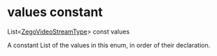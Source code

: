 


# values constant







List&lt;[ZegoVideoStreamType](../../zego_uikit_prebuilt_live_audio_room/ZegoVideoStreamType.md)> const values
  




<p>A constant List of the values in this enum, in order of their declaration.</p>










